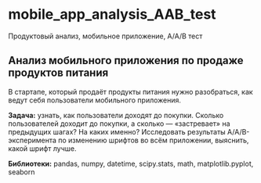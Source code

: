 # mobile_app_analysis_AAB_test
Продуктовый анализ, мобильное приложение, A/A/B тест
## Анализ мобильного приложения по продаже продуктов питания
В стартапе, который продаёт продукты питания нужно разобраться, как ведут себя пользователи мобильного приложения.

**Задача:** узнать, как пользователи доходят до покупки. Сколько пользователей доходит до покупки, а сколько — «застревает» на предыдущих шагах? На каких именно? Исследовать результаты A/A/B-эксперимента по изменению шрифтов во всём приложении, выяснить, какой шрифт лучше.

**Библиотеки:** pandas, numpy, datetime, scipy.stats, math, matplotlib.pyplot, seaborn
